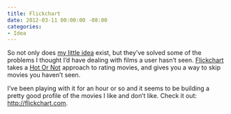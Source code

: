 ```yaml
---
title: Flickchart
date: 2012-03-11 00:00:00 -08:00
categories:
- Idea
---
```


<p>So not only does <a href="http://notes.torrez.org/2012/03/build-this-a-new-kind-of-review-site.html">my little idea</a> exist, but they’ve solved some of the problems I thought I’d have dealing with films a user hasn’t seen. <a href="http://flickchart.com/">Flickchart</a> takes a <a href="http://hotornot.com/">Hot Or Not</a> approach to rating movies, and gives you a way to skip movies you haven’t seen.</p>

<p>I’ve been playing with it for an hour or so and it seems to be building a pretty good profile of the movies I like and don’t like. Check it out: <a href="http://flickchart.com/">http://flickchart.com</a>.</p>
